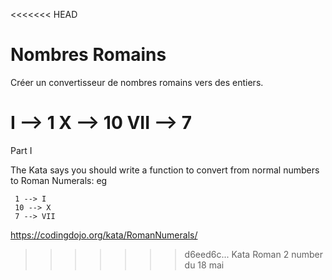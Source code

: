 <<<<<<< HEAD
# Nombres Romains

Créer un convertisseur de nombres romains vers des entiers.

I --> 1
X --> 10
VII --> 7
=======
Part I

The Kata says you should write a function to convert from normal numbers to Roman Numerals: eg

     1 --> I
     10 --> X
     7 --> VII

https://codingdojo.org/kata/RomanNumerals/
>>>>>>> d6eed6c... Kata Roman 2 number du 18 mai
